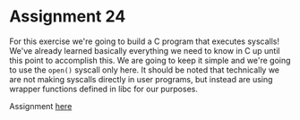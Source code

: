 # Assignment 24
For this exercise we're going to build a C program that executes syscalls! We've already learned basically everything we need to know in C
up until this point to accomplish this. We are going to keep it simple and we're going to use the `open()` syscall only here. It should be
noted that technically we are not making syscalls directly in user programs, but instead are using wrapper functions defined in libc for
our purposes.

Assignment [here](https://github.com/h0mbre/Learning-C/tree/master/Assignment-24)
